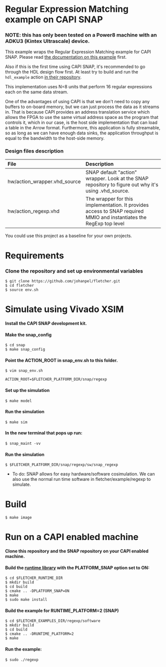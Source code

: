 # Regular Expression Matching example on CAPI SNAP

### NOTE: this has only been tested on a Power8 machine with an ADKU3 (Kintex Ultrascale) device.

This example wraps the Regular Expression Matching example for CAPI SNAP. Please read 
[the documentation on this example](../../../example/regexp) first.

Also if this is the first time using CAPI SNAP, it's recommended to go through the HDL 
design flow first. At least try to build and run the `hdl_example` action 
[in their repository](https://github.com/open-power/snap).

This implementation uses N=8 units that perform 16 regular expressions each on the same
data stream.

One of the advantages of using CAPI is that we don't need to copy any buffers to on-board
memory, but we can just process the data as it streams in. That is because CAPI provides
an address translation service which allows the FPGA to use the same virtual address space
as the program that controls it, which in our case, is the host side implementation that
can load a table in the Arrow format. Furthermore, this application is fully streamable,
so as long as we can have enough data sinks, the application throughput is equal to the
bandwidth to the host-side memory.

### Design files description

| File                   | Description                                                                                                       |
| :--------------------- | :---------------------------------------------------------------------------------------------------------------- |
| hw/action_wrapper.vhd_source  | SNAP default "action" wrapper. Look at the SNAP repository to figure out why it's using .vhd_source. |
| hw/action_regexp.vhd   | The wrapper for this implementation. It provides access to SNAP required MMIO and instantiates the RegExp top level |

You could use this project as a baseline for your own projects.

# Requirements

### Clone the repository and set up environmental variables
    $ git clone https://github.com/johanpel/fletcher.git
    $ cd fletcher
    $ source env.sh
    
# Simulate using Vivado XSIM

#### Install the CAPI SNAP development kit.

#### Make the snap_config
    
    $ cd snap
    $ make snap_config
    
#### Point the ACTION_ROOT in snap_env.sh to this folder.

    $ vim snap_env.sh
    
    ACTION_ROOT=$FLETCHER_PLATFORM_DIR/snap/regexp

#### Set up the simulation
    
    $ make model
    
#### Run the simulation

    $ make sim
    
#### In the new terminal that pops up run:

    $ snap_maint -vv
    
#### Run the simulation

    $ $FLETCHER_PLATFORM_DIR/snap/regexp/sw/snap_regexp
    
* To do: SNAP allows for easy hardware/software cosimulation. We can also use the normal
  run time software in fletcher/example/regexp to simulate.

# Build
    
    $ make image
    
# Run on a CAPI enabled machine

#### Clone this repository and the SNAP repository on your CAPI enabled machine.
 
#### Build the [runtime library](../../../runtime) with the PLATFORM_SNAP option set to ON:

    $ cd $FLETCHER_RUNTIME_DIR
    $ mkdir build
    $ cd build
    $ cmake .. -DPLATFORM_SNAP=ON
    $ make
    $ sudo make install

#### Build the example for RUNTIME_PLATFORM=2 (SNAP)

    $ cd $FLETCHER_EXAMPLES_DIR/regexp/software
    $ mkdir build
    $ cd build
    $ cmake .. -DRUNTIME_PLATFORM=2
    $ make

#### Run the example:

    $ sudo ./regexp 

